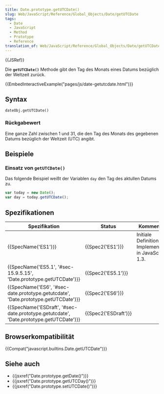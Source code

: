 ```yaml
---
title: Date.prototype.getUTCDate()
slug: Web/JavaScript/Reference/Global_Objects/Date/getUTCDate
tags:
  - Date
  - JavaScript
  - Method
  - Prototype
  - Reference
translation_of: Web/JavaScript/Reference/Global_Objects/Date/getUTCDate
---
```

{{JSRef}}

Die **`getUTCDate()`** Methode gibt den Tag des Monats eines Datums bezüglich der Weltzeit zurück.

{{EmbedInteractiveExample("pages/js/date-getutcdate.html")}}

## Syntax

    dateObj.getUTCDate()

### Rückgabewert

Eine ganze Zahl zwischen 1 und 31, die den Tag des Monats des gegebenen Datums bezüglich der Weltzeit (UTC) angibt.

## Beispiele

### Einsatz von `getUTCDate()`

Das folgende Beispiel weißt der Variablen `day` den Tag des aktullen Datums zu.

```js
var today = new Date();
var day = today.getUTCDate();
```

## Spezifikationen

| Spezifikation                                                                                                        | Status                       | Kommentar                                             |
| -------------------------------------------------------------------------------------------------------------------- | ---------------------------- | ----------------------------------------------------- |
| {{SpecName('ES1')}}                                                                                             | {{Spec2('ES1')}}         | Initiale Definition. Implementiert in JavaScript 1.3. |
| {{SpecName('ES5.1', '#sec-15.9.5.15', 'Date.prototype.getUTCDate')}}                         | {{Spec2('ES5.1')}}     |                                                       |
| {{SpecName('ES6', '#sec-date.prototype.getutcdate', 'Date.prototype.getUTCDate')}}         | {{Spec2('ES6')}}         |                                                       |
| {{SpecName('ESDraft', '#sec-date.prototype.getutcdate', 'Date.prototype.getUTCDate')}} | {{Spec2('ESDraft')}} |                                                       |

## Browserkompatibilität

{{Compat("javascript.builtins.Date.getUTCDate")}}

## Siehe auch

- {{jsxref("Date.prototype.getDate()")}}
- {{jsxref("Date.prototype.getUTCDay()")}}
- {{jsxref("Date.prototype.setUTCDate()")}}
